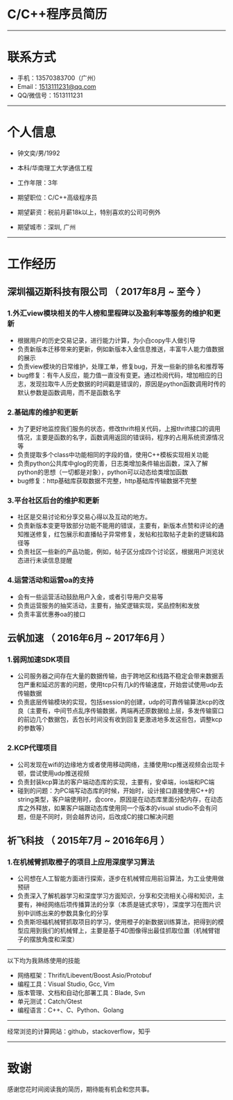 # C/C++程序员简历

---

# 联系方式

- 手机：13570383700（广州）
- Email：1513111231@qq.com
- QQ/微信号：1513111231

---

# 个人信息

 - 钟文奕/男/1992
 - 本科/华南理工大学通信工程
 - 工作年限：3年

 - 期望职位：C/C++高级程序员
 - 期望薪资：税前月薪18k以上，特别喜欢的公司可例外
 - 期望城市：深圳, 广州

---

# 工作经历

## 深圳福迈斯科技有限公司 （ 2017年8月 ~ 至今 ）

### 1.外汇view模块相关的牛人榜和里程碑以及盈利率等服务的维护和更新
 - 根据用户的历史交易记录，进行能力计算，为小白copy牛人做引导
 - 负责新版本迁移带来的更新，例如新版本入金信息推送，丰富牛人能力值数据的展示
 - 负责view模块的日常维护，处理工单，修复bug，开发一些新的排名和推荐等
 - bug修复：有牛人反应，能力值一直没有变更。通过检阅代码，增加相应的日志，发现拉取牛人历史数据的时间戳是错误的，原因是python函数调用时传的默认参数是函数调用，而不是函数名字

### 2.基础库的维护和更新
 - 为了更好地监控我们服务的状态，修改thrift相关代码，上报thrift接口的调用情况，主要是函数的名字，函数调用返回的错误码，程序的占用系统资源情况等
 - 负责提取多个class中功能相同的字段的值，使用C++模板实现相关功能
 - 负责python公共库中glog的完善，日志类增加条件输出函数，深入了解python的思想（一切都是对象），python可以动态给类增加函数
 - bug修复：http基础库获取数据不完整，http基础库传输数据不完整

### 3.平台社区后台的维护和更新
 - 社区是交易讨论和分享交易心得以及互动的地方。
 - 负责新版本变更导致部分功能不能用的错误，主要有，新版本点赞和评论的通知推送修复，红包展示和直播帖子异常修复，发帖和拉取帖子走新的逻辑和路径等
 - 负责社区一些新的产品功能，例如，帖子区分成四个讨论区，根据用户浏览状态进行未读信息提醒

### 4.运营活动和运营oa的支持
 - 会有一些运营活动鼓励用户入金，或者引导用户交易等
 - 负责运营服务的抽奖活动，主要有，抽奖逻辑实现，奖品控制和发放
 - 负责丰富优惠券oa的接口

## 云帆加速 （ 2016年6月 ~ 2017年6月 ）

### 1.弱网加速SDK项目
 - 公司服务器之间存在大量的数据传输，由于跨地区和线路不稳定会带来数据丢包严重和延迟厉害的问题，使用tcp只有几k的传输速度，开始尝试使用udp去传输数据
 - 负责底层传输模块的实现，包括session的创建，udp的可靠传输算法kcp的改良（主要有，中间节点乱序传输数据，两端再还原数据给上层，多发传输窗口的前边几个数据包，丢包长时间没有收到回复更激进地多发这些包，调整kcp的参数等）

### 2.KCP代理项目 
 - 公司发现在wifi的边缘地方或者使用移动网络，主播使用tcp推送视频会出现卡顿，尝试使用udp推送视频
 - 负责封装kcp算法的客户端动态库的实现，主要有，安卓端，ios端和PC端
 - 碰到的问题：为PC端写动态库的时候，开始时，设计接口直接使用C++的string类型，客户端使用时，会core，原因是在动态库里面分配内存，在动态库之外释放，如果客户端跟动态库使用同一个版本的visual studio不会有问题，但是不同时，则会越界访问，后改成C的接口解决问题

## 祈飞科技 （ 2015年7月 ~ 2016年6月 ）

### 1.在机械臂抓取橙子的项目上应用深度学习算法
 - 公司想在人工智能方面进行探索，逐步在机械臂应用前沿算法，为工业使用做预研
 - 负责深入了解机器学习和深度学习方面知识，分享和交流相关心得和知识，主要有，神经网络后项传播算法的分享（本质是链式求导），深度学习在图片识别中训练出来的参数具象化的分享
 - 负责斯坦福机械臂抓取项目的学习，使用橙子的新数据训练算法，把得到的模型应用到我们的机械臂上，主要是基于4D图像得出最佳抓取位置（机械臂钳子的摆放角度和深度）

---

以下均为我熟练使用的技能

- 网络框架：Thrifit/Libevent/Boost.Asio/Protobuf
- 编程工具：Visual Studio, Gcc, Vim
- 版本管理、文档和自动化部署工具：Blade, Svn
- 单元测试：Catch/Gtest
- 编程语言：C++、C、Python、Golang

---

经常浏览的计算网站：github，stackoverflow，知乎

---

# 致谢
感谢您花时间阅读我的简历，期待能有机会和您共事。
